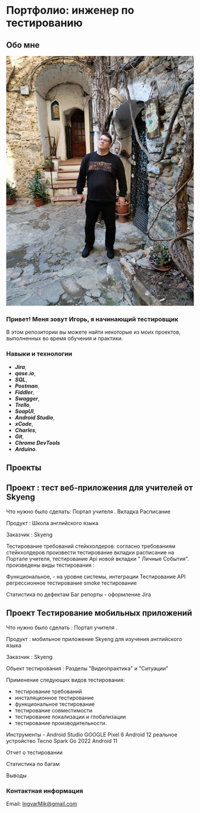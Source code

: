 # Портфолио: инженер по тестированию

## Обо мне 
![alt text](https://github.com/IngvarMik/AivarKandma/blob/main/IMG-20200218-WA0048.jpg)

### Привет! Меня зовут Игорь, я начинающий тестировщик 

В этом репозитории вы можете найти некоторые из моих проектов, выполненных во время обучения и практики.

### Навыки и технологии

* ***Jira***,
* ***qase.io***,
* ***SQL***,
* ***Postman***,
* ***Fiddler***,
* ***Swagger***,
* ***Trello***,
* ***SoapUI***,
* ***Android Studio***,
* ***xCode***, 
* ***Charles***,
* ***Git***,
* ***Chrome DevTools***
* ***Arduino***.

## Проекты

## Проект : тест веб-приложения для учителей от Skyeng
Что нужно было сделать:
Портал учителя . Вкладка Расписание

Продукт : Школа английского языка

Заказчик : Skyeng

Тестирование требований стейкхолдеров: 
согласно требованиям стейкхолдеров произвести тестирование вкладки расписание на Портале учителя, 
тестирование Api новой вкладки " Личные События".
произведены виды тестирования :

Функциональное, - на уровне системы, интеграции
Тестирование API
регрессионное тестирование 
smoke тестирование

Статистика по дефектам
Баг репорты - оформление Jira

## Проект Тестирование мобильных приложений
Что нужно было сделать : 
Портал учителя . 

Продукт : мобильное приложение Skyeng для изучения английского языка

Заказчик : Skyeng

Обьект тестирования : Разделы "Видеопрактика" и "Ситуации"

 Применение следующих видов тестирования:
 - тестирование требований
 - инсталяционное тестирование
 - функциональное тестирование
 - тестирование совместимости
 - тестирование локализации и глобализации
 - тестирование производительности.

Инструменты - 
Android Studio GOOGLE Pixel 6 Android 12
реальное устройство Tecno Spark Go 2022 Android 11

Отчет о тестировании

Статистика по багам

Выводы

     







### Контактная информация 
Email: IngvarMik@gmail.com 
                                     

